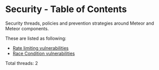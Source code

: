 # Security - Table of Contents
Security threads, policies and prevention strategies around Meteor and Meteor components.

These are listed as following:

* [Rate limiting vulnerabilities](https://github.com/amazingsam/meteor-industry-standard/blob/master/Security/rate-limiting-vulnerabilities.md)
* [Race Condition vulnerabilities](https://github.com/amazingsam/meteor-industry-standard/blob/master/Security/race-condition-vulnerabilities.md)

Total threads: 2
